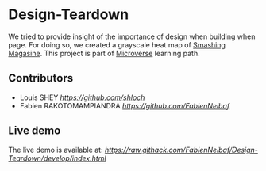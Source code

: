 # Design-Teardown

We tried to provide insight of the importance of design when building when page.
For doing so, we created a grayscale heat map of [Smashing Magasine](https://www.smashingmagazine.com/).
This project is part of [Microverse](https://www.microverse.org/) learning path.

## Contributors

- Louis SHEY _https://github.com/shloch_
- Fabien RAKOTOMAMPIANDRA _https://github.com/FabienNeibaf_

## Live demo

The live demo is available at:
_https://raw.githack.com/FabienNeibaf/Design-Teardown/develop/index.html_
